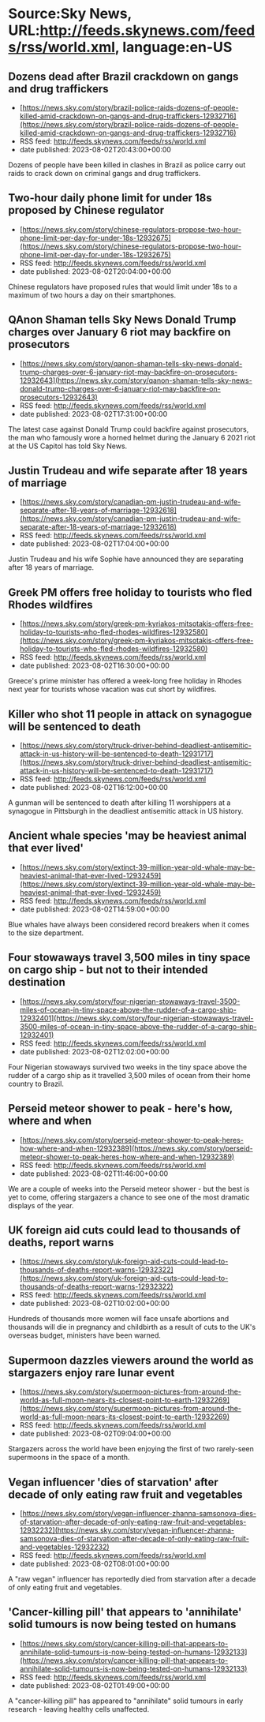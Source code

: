 # Source:Sky News, URL:http://feeds.skynews.com/feeds/rss/world.xml, language:en-US

## Dozens dead after Brazil crackdown on gangs and drug traffickers
 - [https://news.sky.com/story/brazil-police-raids-dozens-of-people-killed-amid-crackdown-on-gangs-and-drug-traffickers-12932716](https://news.sky.com/story/brazil-police-raids-dozens-of-people-killed-amid-crackdown-on-gangs-and-drug-traffickers-12932716)
 - RSS feed: http://feeds.skynews.com/feeds/rss/world.xml
 - date published: 2023-08-02T20:43:00+00:00

Dozens of people have been killed in clashes in Brazil as police carry out raids to crack down on criminal gangs and drug traffickers.

## Two-hour daily phone limit for under 18s proposed by Chinese regulator
 - [https://news.sky.com/story/chinese-regulators-propose-two-hour-phone-limit-per-day-for-under-18s-12932675](https://news.sky.com/story/chinese-regulators-propose-two-hour-phone-limit-per-day-for-under-18s-12932675)
 - RSS feed: http://feeds.skynews.com/feeds/rss/world.xml
 - date published: 2023-08-02T20:04:00+00:00

Chinese regulators have proposed rules that would limit under 18s to a maximum of two hours a day on their smartphones.

## QAnon Shaman tells Sky News Donald Trump charges over January 6 riot may backfire on prosecutors
 - [https://news.sky.com/story/qanon-shaman-tells-sky-news-donald-trump-charges-over-6-january-riot-may-backfire-on-prosecutors-12932643](https://news.sky.com/story/qanon-shaman-tells-sky-news-donald-trump-charges-over-6-january-riot-may-backfire-on-prosecutors-12932643)
 - RSS feed: http://feeds.skynews.com/feeds/rss/world.xml
 - date published: 2023-08-02T17:31:00+00:00

The latest case against Donald Trump could backfire against prosecutors, the man who famously wore a horned helmet during the January 6 2021 riot at the US Capitol has told Sky News.

## Justin Trudeau and wife separate after 18 years of marriage
 - [https://news.sky.com/story/canadian-pm-justin-trudeau-and-wife-separate-after-18-years-of-marriage-12932618](https://news.sky.com/story/canadian-pm-justin-trudeau-and-wife-separate-after-18-years-of-marriage-12932618)
 - RSS feed: http://feeds.skynews.com/feeds/rss/world.xml
 - date published: 2023-08-02T17:04:00+00:00

Justin Trudeau and his wife Sophie have announced they are separating after 18 years of marriage.

## Greek PM offers free holiday to tourists who fled Rhodes wildfires
 - [https://news.sky.com/story/greek-pm-kyriakos-mitsotakis-offers-free-holiday-to-tourists-who-fled-rhodes-wildfires-12932580](https://news.sky.com/story/greek-pm-kyriakos-mitsotakis-offers-free-holiday-to-tourists-who-fled-rhodes-wildfires-12932580)
 - RSS feed: http://feeds.skynews.com/feeds/rss/world.xml
 - date published: 2023-08-02T16:30:00+00:00

Greece's prime minister has offered a week-long free holiday in Rhodes next year for tourists whose vacation was cut short by wildfires.

## Killer who shot 11 people in attack on synagogue will be sentenced to death
 - [https://news.sky.com/story/truck-driver-behind-deadliest-antisemitic-attack-in-us-history-will-be-sentenced-to-death-12931717](https://news.sky.com/story/truck-driver-behind-deadliest-antisemitic-attack-in-us-history-will-be-sentenced-to-death-12931717)
 - RSS feed: http://feeds.skynews.com/feeds/rss/world.xml
 - date published: 2023-08-02T16:12:00+00:00

A gunman will be sentenced to death after killing 11 worshippers at a synagogue in Pittsburgh in the deadliest antisemitic attack in US history.

## Ancient whale species 'may be heaviest animal that ever lived'
 - [https://news.sky.com/story/extinct-39-million-year-old-whale-may-be-heaviest-animal-that-ever-lived-12932459](https://news.sky.com/story/extinct-39-million-year-old-whale-may-be-heaviest-animal-that-ever-lived-12932459)
 - RSS feed: http://feeds.skynews.com/feeds/rss/world.xml
 - date published: 2023-08-02T14:59:00+00:00

Blue whales have always been considered record breakers when it comes to the size department.

## Four stowaways travel 3,500 miles in tiny space on cargo ship - but not to their intended destination
 - [https://news.sky.com/story/four-nigerian-stowaways-travel-3500-miles-of-ocean-in-tiny-space-above-the-rudder-of-a-cargo-ship-12932401](https://news.sky.com/story/four-nigerian-stowaways-travel-3500-miles-of-ocean-in-tiny-space-above-the-rudder-of-a-cargo-ship-12932401)
 - RSS feed: http://feeds.skynews.com/feeds/rss/world.xml
 - date published: 2023-08-02T12:02:00+00:00

Four Nigerian stowaways survived two weeks in the tiny space above the rudder of a cargo ship as it travelled 3,500 miles of ocean from their home country to Brazil.

## Perseid meteor shower to peak - here's how, where and when
 - [https://news.sky.com/story/perseid-meteor-shower-to-peak-heres-how-where-and-when-12932389](https://news.sky.com/story/perseid-meteor-shower-to-peak-heres-how-where-and-when-12932389)
 - RSS feed: http://feeds.skynews.com/feeds/rss/world.xml
 - date published: 2023-08-02T11:46:00+00:00

We are a couple of weeks into the Perseid meteor shower - but the best is yet to come, offering stargazers a chance to see one of the most dramatic displays of the year.

## UK foreign aid cuts could lead to thousands of deaths, report warns
 - [https://news.sky.com/story/uk-foreign-aid-cuts-could-lead-to-thousands-of-deaths-report-warns-12932322](https://news.sky.com/story/uk-foreign-aid-cuts-could-lead-to-thousands-of-deaths-report-warns-12932322)
 - RSS feed: http://feeds.skynews.com/feeds/rss/world.xml
 - date published: 2023-08-02T10:02:00+00:00

Hundreds of thousands more women will face unsafe abortions and thousands will die in pregnancy and childbirth as a result of cuts to the UK's overseas budget, ministers have been warned.

## Supermoon dazzles viewers around the world as stargazers enjoy rare lunar event
 - [https://news.sky.com/story/supermoon-pictures-from-around-the-world-as-full-moon-nears-its-closest-point-to-earth-12932269](https://news.sky.com/story/supermoon-pictures-from-around-the-world-as-full-moon-nears-its-closest-point-to-earth-12932269)
 - RSS feed: http://feeds.skynews.com/feeds/rss/world.xml
 - date published: 2023-08-02T09:04:00+00:00

Stargazers across the world have been enjoying the first of two rarely-seen supermoons in the space of a month.

## Vegan influencer 'dies of starvation' after decade of only eating raw fruit and vegetables
 - [https://news.sky.com/story/vegan-influencer-zhanna-samsonova-dies-of-starvation-after-decade-of-only-eating-raw-fruit-and-vegetables-12932232](https://news.sky.com/story/vegan-influencer-zhanna-samsonova-dies-of-starvation-after-decade-of-only-eating-raw-fruit-and-vegetables-12932232)
 - RSS feed: http://feeds.skynews.com/feeds/rss/world.xml
 - date published: 2023-08-02T08:01:00+00:00

A "raw vegan" influencer has reportedly died from starvation after a decade of only eating fruit and vegetables.

## 'Cancer-killing pill' that appears to 'annihilate' solid tumours is now being tested on humans
 - [https://news.sky.com/story/cancer-killing-pill-that-appears-to-annihilate-solid-tumours-is-now-being-tested-on-humans-12932133](https://news.sky.com/story/cancer-killing-pill-that-appears-to-annihilate-solid-tumours-is-now-being-tested-on-humans-12932133)
 - RSS feed: http://feeds.skynews.com/feeds/rss/world.xml
 - date published: 2023-08-02T01:49:00+00:00

A "cancer-killing pill" has appeared to "annihilate" solid tumours in early research - leaving healthy cells unaffected.

